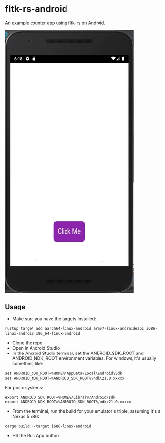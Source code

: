 # fltk-rs-android

An example counter app using fltk-rs on Android.

![image](ex.jpg)

## Usage
- Make sure you have the targets installed:
```
rustup target add aarch64-linux-android armv7-linux-androideabi i686-linux-android x86_64-linux-android
```
- Clone the repo
- Open in Android Studio
- In the Android Studio terminal, set the ANDROID_SDK_ROOT and ANDROID_NDK_ROOT environment variables. 
For windows, it's usually something like:
```
set ANDROID_SDK_ROOT=%HOME%\AppData\Local\Android\Sdk
set ANDROID_NDK_ROOT=%ANDROID_SDK_ROOT%\ndk\21.0.xxxxx
```
For posix systems:
```
export ANDROID_SDK_ROOT=%HOME%/Library/Android/sdk
export ANDROID_NDK_ROOT=%ANDROID_SDK_ROOT%/ndk/21.0.xxxxx
```
- From the terminal, run the build for your emulator's triple, assuming it's a Nexus 5 x86:
```
cargo build --target i686-linux-android
```
- Hit the Run App button
